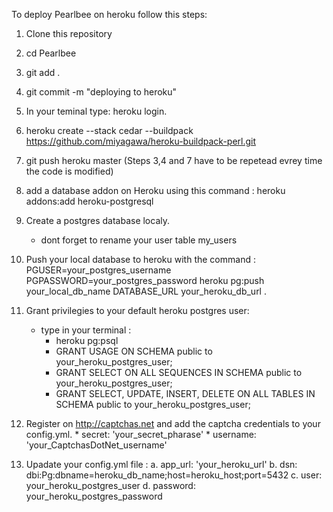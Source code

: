 To deploy Pearlbee on heroku follow this steps:

1. Clone this repository
2. cd Pearlbee
3. git add .
4. git commit -m "deploying to heroku"
5. In your teminal type: heroku login.
6. heroku create --stack cedar --buildpack https://github.com/miyagawa/heroku-buildpack-perl.git
7. git push heroku master (Steps 3,4 and 7 have to be repetead evrey time the code is modified)

8. add a database addon on Heroku using this command : heroku addons:add heroku-postgresql

9. Create a postgres database localy.
	* dont forget to rename your user table my_users

10. Push your local database to heroku with the command :
	PGUSER=your_postgres_username PGPASSWORD=your_postgres_password heroku pg:push your_local_db_name DATABASE_URL your_heroku_db_url .
11. Grant privilegies to your default heroku postgres user:
	* type in your terminal :
		* heroku pg:psql
		* GRANT USAGE ON SCHEMA public to your_heroku_postgres_user;
		* GRANT SELECT ON ALL SEQUENCES IN SCHEMA public to your_heroku_postgres_user;
		* GRANT SELECT, UPDATE, INSERT, DELETE ON ALL TABLES IN SCHEMA public to your_heroku_postgres_user; 

12. Register on http://captchas.net and add the captcha credentials to your config.yml.
		* secret: 'your_secret_pharase'
		* username: 'your_CaptchasDotNet_username'
13. Upadate your config.yml file :
		a. app_url: 'your_heroku_url'
        b.  dsn: 	dbi:Pg:dbname=heroku_db_name;host=heroku_host;port=5432
        c.  user: your_heroku_postgres_user
        d.  password: your_heroku_postgres_password 	
		
    



